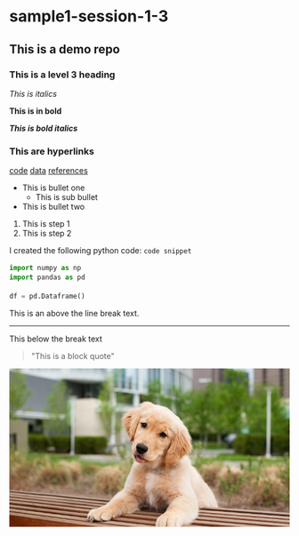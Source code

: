# sample1-session-1-3
## This is a demo repo
### This is a level 3 heading

*This is italics* 

**This is in bold**

**_This is bold italics_**

### This are hyperlinks 
[code](code)
[data](data)
[references](references)

* This is bullet one 
    * This is sub bullet 
* This is bullet two

1. This is step 1 
2. This is step 2 

I created the following python code: `code snippet` 

```python 
import numpy as np 
import pandas as pd 

df = pd.Dataframe()
```

This is an above the line break text.

---

This below the break text

>"This is a block quote"

![puppy](puppy.jpg)
